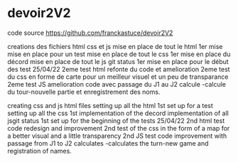 # devoir2V2

code source https://github.com/franckastuce/devoir2V2

creations des fichiers html css et js
mise en place de tout le html
    1er mise mise en place pour un test
mise en place de tout le css
    1er mise en place du décord
mise en place de tout le js git status
    1er mise en place pour le début des test
    25/04/22
2eme test html refonte du code et amelioration 
2eme test du css en forme de carte pour un meilleur visuel et un peu de transparance
2eme test JS amelioration code avec passage du J1 au J2 calcule -calcule du tour-nouvelle partie et enregistrement des noms.



creating css and js html files
setting up all the html
    1st set up for a test
setting up all the css
    1st implementation of the decord
implementation of all jsgit status
    1st set up for the beginning of the tests
    25/04/22
    2nd html test code redesign and improvement
2nd test of the css in the form of a map for a better visual and a little transparency
2nd JS test code improvement with passage from J1 to J2 calculates -calculates the turn-new game and registration of names.